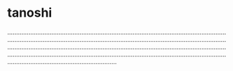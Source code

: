 # tanoshi
..............................................................................................................................................................................................................................................................................................................................................................................................................................................................................................................................................................................